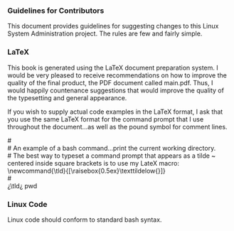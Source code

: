 ### Guidelines for Contributors

This document provides guidelines for suggesting changes to this Linux System Administration project. The rules are few and fairly simple.

### LaTeX

This book is generated using the LaTeX document preparation system. I would be very pleased to receive recommendations on how to improve the quality of the final product, the PDF document called main.pdf. Thus, I would happily countenance suggestions that would improve the quality of the  typesetting and general appearance.

If you wish to supply actual code examples in the LaTeX format, I ask that you use the same LaTeX format for the command prompt that I use throughout the document...as well as the pound symbol for comment lines.

&#35;<br>
&#35; An example of a bash command...print the current working directory.<br>
&#35; The best way to typeset a command prompt that appears as a tilde ~ centered inside square brackets is to use my LateX macro: \newcommand{\tld}{[\raisebox{0.5ex}\texttildelow{}]}<br>
&#35;<br>
&#191;\tld&#191; pwd<br>

### Linux Code

Linux code should conform to standard bash syntax.


